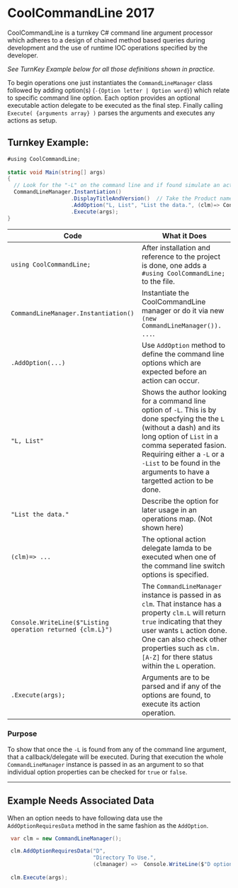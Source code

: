 # CoolCommandLine 2017
CoolCommandLine is a turnkey C# command line argument processor which adheres to a design of chained method based queries during development and the use of runtime IOC operations specified by the developer. 

*See TurnKey Example below for all those definitions shown in practice.* 

To begin operations one just instantiates the `CommandLineManager` class followed by adding option(s) (`-{Option letter | Option word}`) which relate to specific command line option. Each option provides an optional executable action delegate to be executed as the final step. Finally calling `Execute( {arguments array} )` parses the arguments and executes any actions as setup.

## Turnkey Example: 
```C#
#using CoolCommandLine;
    
static void Main(string[] args)
{
  // Look for the "-L" on the command line and if found simulate an action by writing the event out to the console. 
  CommandLineManager.Instantiation()
                    .DisplayTitleAndVersion()  // Take the Product name and version from AssemblyInfo.cs
                    .AddOption("L, List", "List the data.", (clm)=> Console.WriteLine($"Listing operation returned {clm.L} "))
                    .Execute(args);
}
```
Code | What it Does
---- | ------------
`using CoolCommandLine;` | After installation and reference to the project is done, one adds a `#using CoolCommandLine;` to the file.
`CommandLineManager.Instantiation()` | Instantiate the CoolCommandLine manager or do it via new `(new CommandLineManager()). ...`.
`.AddOption(...)` | Use `AddOption` method to define the command line options which are expected before an action can occur.
`"L, List"` | Shows the author looking for a command line option of `-L`. This is by done specfying the the `L` (without a dash) and its long option of `List` in a comma seperated fasion. Requiring either a `-L` or a `-List` to be found in the arguments to have a targetted action to be done.
`"List the data."` | Describe the option for later usage in an operations map. (Not shown here)
`(clm)=> ...` | The optional action delegate lamda to be executed when one of the command line switch options is specified.
`Console.WriteLine($"Listing operation returned {clm.L}")` | The `CommandLineManager` instance is passed in as `clm`. That instance has a property `clm.L` will return `true` indicating that they user wants `L` action done. One can also check other properties such as `clm.[A-Z]` for there status within the `L` operation.
`.Execute(args);` | Arguments are to be parsed and if any of the options are found, to execute its action operation.

### Purpose 
To show that once the `-L` is found from any of the command line argument, that a callback/delegate will be executed. During that execution  the whole `CommandLineManager` instance is passed in as an argument to so that  individual option properties can be checked for `true` or `false`.

---

## Example Needs Associated Data 

When an option needs to have following data use the `AddOptionRequiresData` method in the same fashion as the `AddOption`. 

```C#
 var clm = new CommandLineManager();

 clm.AddOptionRequiresData("D", 
                           "Directory To Use.", 
                           (clmanager) =>  Console.WriteLine($"D option has this data {clmanager["D"]); );
 
 clm.Execute(args);

```
